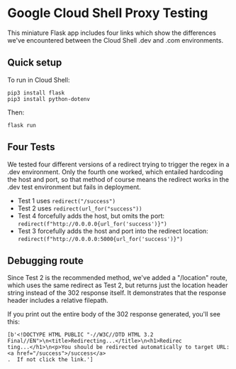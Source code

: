 # Google Cloud Shell Proxy Testing

This miniature Flask app includes four links which show the differences we've encountered between the Cloud Shell .dev and .com environments.

## Quick setup

To run in Cloud Shell:
```
pip3 install flask
pip3 install python-dotenv
```

Then:
```
flask run
```

## Four Tests

We tested four different versions of a redirect trying to trigger the regex in a .dev environment. Only the fourth one worked, which entailed hardcoding the host and port, so that method of course means the redirect works in the .dev test environment but fails in deployment. 

* Test 1 uses `redirect("/success")`
* Test 2 uses `redirect(url_for("success"))`
* Test 4 forcefully adds the host, but omits the port: `redirect(f"http://0.0.0.0{url_for('success')}")`
* Test 3 forcefully adds the host and port into the redirect location: `redirect(f"http://0.0.0.0:5000{url_for('success')}")`

## Debugging route

Since Test 2 is the recommended method, we've added a "/location" route, which uses the same redirect as Test 2, but returns just the location header string instead of the 302 response itself. It demonstrates that the response header includes a relative filepath. 

If you print out the entire body of the 302 response generated, you'll see this:

```
[b'<!DOCTYPE HTML PUBLIC "-//W3C//DTD HTML 3.2 Final//EN">\n<title>Redirecting...</title>\n<h1>Redirec
ting...</h1>\n<p>You should be redirected automatically to target URL: <a href="/success">/success</a>
.  If not click the link.']
```
